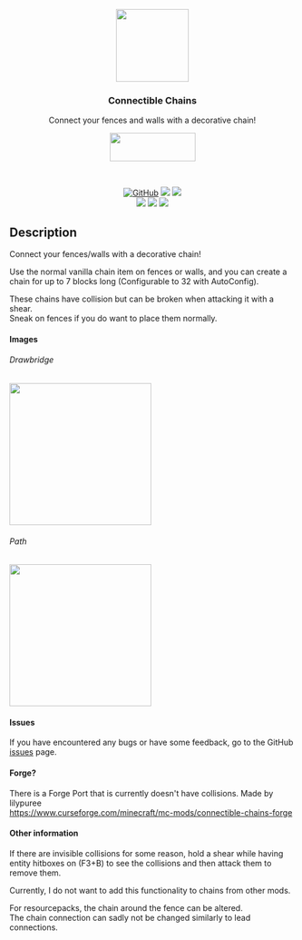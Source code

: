 <p align="center"><img src="https://raw.githubusercontent.com/legoatoom/ConnectibleChains/master/src/main/resources/assets/logo.png" height="128"></p>
<h3 align="center">Connectible Chains</h3>
<p align="center">Connect your fences and walls with a decorative chain!</p>
<p align="center">
  <a title="Fabric API" href="https://github.com/FabricMC/fabric">
    <img src="https://i.imgur.com/Ol1Tcf8.png" width="151" height="50">
  </a>
</p>
<br>
<p align="center">
      <a href="https://www.gnu.org/licenses/gpl-3.0.en.html"><img alt="GitHub" src="https://img.shields.io/github/license/legoatoom/ConnectibleChains"></a>
        <a href="https://github.com/legoatoom/ConnectibleChains/releases"><img src="https://img.shields.io/github/v/release/legoatoom/ConnectibleChains"></a>
        <a href="https://github.com/legoatoom/ConnectibleChains/issues"><img src="https://img.shields.io/github/issues-raw/legoatoom/ConnectibleChains"></a>
        <br>
        <a href="https://www.curseforge.com/minecraft/mc-mods/connectible-chains"><img src="https://img.shields.io/badge/-CurseForge-f16436?logo=CurseForge&style=CurseForge"></a>
        <a href="https://modrinth.com/mod/connectible_chains"><img src="https://img.shields.io/badge/-Modrinth-5DA426?logo=Modrinth"></a>
        <a href="https://github.com/legoatoom/ConnectibleChains"><img src="https://img.shields.io/badge/-GitHub-grey?logo=github"></a>
</p>


## Description
Connect your fences/walls with a decorative chain!

Use the normal vanilla chain item on fences or walls, and you can create a chain for up to 7 blocks long (Configurable to 32 with AutoConfig).

These chains have collision but can be broken when attacking it with a shear. \
Sneak on fences if you do want to place them normally.

#### Images
<h6>Drawbridge</h6>
<img src="https://raw.githubusercontent.com/legoatoom/ConnectibleChains/master/src/main/resources/assets/images/drawbridge.png" height="250px">
<h6>Path</h6>
<img src="https://raw.githubusercontent.com/legoatoom/ConnectibleChains/master/src/main/resources/assets/images/path.png" height="250px">


#### Issues

If you have encountered any bugs or have some feedback, go to the GitHub [issues](https://github.com/legoatoom/ConnectibleChains/issues) page.

#### Forge?
There is a Forge Port that is currently doesn't have collisions. Made by lilypuree \
https://www.curseforge.com/minecraft/mc-mods/connectible-chains-forge


#### Other information

If there are invisible collisions for some reason, hold a shear while
having entity hitboxes on (F3+B) to see the collisions and then attack them to remove them.

Currently, I do not want to add this functionality to chains from other mods.

For resourcepacks, the chain around the fence can be altered.\
The chain connection can sadly not be changed similarly to lead connections.



